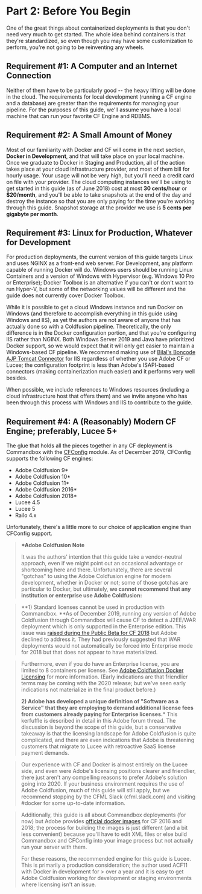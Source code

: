 # Part 2: Before You Begin

One of the great things about containerized deployments is that you don't need very much to get started. The whole idea behind containers is that they're standardized, so even though you may have some customization to perform, you're not going to be reinventing any wheels.

## Requirement \#1: A Computer and an Internet Connection

Neither of them have to be particularly good -- the heavy lifting will be done in the cloud. The requirements for local development \(running a CF engine and a database\) are greater than the requirements for managing your pipeline. For the purposes of this guide, we'll assume you have a local machine that can run your favorite CF Engine and RDBMS.

## Requirement \#2: A Small Amount of Money

Most of our familiarity with Docker and CF will come in the next section, **Docker in Development**, and that will take place on your local machine. Once we graduate to Docker in Staging and Production, all of the action takes place at your cloud infrastructure provider, and most of them bill for hourly usage. Your usage will not be very high, but you'll need a credit card on file with your provider. The cloud computing instances we'll be using to get started in this guide \(as of June 2018\) cost at most **30 cents/hour** or **$20/month**, and you'll be able to take snapshots at the end of the day and destroy the instance so that you are only paying for the time you're working through this guide. Snapshot storage at the provider we use is **5 cents per gigabyte per month**.

## Requirement \#3: Linux for Production, Whatever for Development

For production deployments, the current version of this guide targets Linux and uses NGINX as a front-end web server. For Development, any platform capable of running Docker will do. Windows users should be running Linux Containers and a version of Windows with Hypervisor \(e.g. Windows 10 Pro or Enterprise\); Docker Toolbox is an alternative if you can't or don't want to run Hyper-V, but some of the networking values will be different and the guide does not currently cover Docker Toolbox.

While it is possible to get a cloud Windows instance and run Docker on Windows \(and therefore to accomplish everything in this guide using Windows and IIS\), as yet the authors are not aware of anyone that has actually done so with a Coldfusion pipeline. Theoretically, the only difference is in the Docker configuration portion, and that you're configuring IIS rather than NGINX. Both Windows Server 2019 and Java have prioritized Docker support, so we would expect that it will only get easier to maintain a Windows-based CF pipeline. We recommend making use of [Bilal's Boncode AJP Tomcat Connector](http://boncode.net/connector/webdocs/Tomcat_Connector.htm) for IIS regardless of whether you use Adobe CF or Lucee; the configuration footprint is less than Adobe's ISAPI-based connectors \(making containerization much easier\) and it performs very well besides.

When possible, we include references to Windows resources \(including a cloud infrastructure host that offers them\) and we invite anyone who has been through this process with Windows and IIS to contribute to the guide.

## Requirement \#4: A \(Reasonably\) Modern CF Engine; preferably, Lucee 5+

The glue that holds all the pieces together in any CF deployment is Commandbox with the [CFConfig](https://www.forgebox.io/view/commandbox-cfconfig) module. As of December 2019, CFConfig supports the following CF engines:

* Adobe Coldfusion 9\*
* Adobe Coldfusion 10\*
* Adobe Coldfusion 11\*
* Adobe Coldfusion 2016\*
* Adobe Coldfusion 2018\*
* Lucee 4.5
* Lucee 5
* Railo 4.x

Unfortunately, there's a little more to our choice of application engine than CFConfig support. 

> **\*Adobe Coldfusion Note**
>
> It was the authors' intention that this guide take a vendor-neutral approach, even if we might point out an occasional advantage or shortcoming here and there. Unfortunately, there are several "gotchas" to using the Adobe Coldfusion engine for modern development, whether in Docker or not; some of those gotchas are particular to Docker, but ultimately, **we cannot recommend that any institution or enterprise use Adobe Coldfusion:**

> **1) Standard licenses cannot be used in production with Commandbox. **As of December 2019, running any version of Adobe Coldfusion through Commandbox will cause CF to detect a J2EE/WAR deployment which is only supported in the Enterprise edition. This issue was [raised during the Public Beta for CF 2018](https://coldfusion.adobe.com/discussion/2479279/) but Adobe declined to address it. They had previously suggested that WAR deployments would not automatically be forced into Enterprise mode for 2018 but that does not appear to have materialized.

>Furthermore, even if you do have an Enterprise license, you are limited to 8 containers per license. See [Adobe Coldfusion Docker Licensing](https://coldfusion.adobe.com/2019/03/coldfusion-licensing-docker-containers/) for more information. (Early indications are that friendlier terms may be coming with the 2020 release; but we've seen early indications not materialize in the final product before.)
>
> **2) Adobe has developed a unique definition of "Software as a Service" that they are employing to demand additional license fees from customers already paying for Enterprise licenses.*** This kerfuffle is described in detail in this Adobe forum thread. The discussion is beyond the scope of this guide, but a conservative takeaway is that the licensing landscape for Adobe Coldfusion is quite complicated, and there are even indications that Adobe is threatening customers that migrate to Lucee with retroactive SaaS license payment demands. 

> Our experience with CF and Docker is almost entirely on the Lucee side, and even were Adobe's licensing positions clearer and friendlier, there just aren't any compelling reasons to prefer Adobe's solution going into 2020. If your business environment requires the use of Adobe Coldfusion, much of this guide will still apply, but we recommend stopping by the CFML Slack (cfml.slack.com) and visiting #docker for some up-to-date information.

> Additionally, this guide is all about Commandbox deployments \(for now\) but Adobe provides [official docker images](https://bintray.com/eaps/coldfusion) for CF 2016 and 2018; the process for building the images is just different \(and a bit less convenient\) because you'll have to edit XML files or else build Commandbox and CFConfig into your image process but not actually run your server with them.
>
> For these reasons, the recommended engine for this guide is Lucee. This is primarily a production consideration; the author used ACF11 with Docker in development for &gt; over a year and it is easy to get Adobe Coldfusion working for development or staging environments where licensing isn't an issue.




